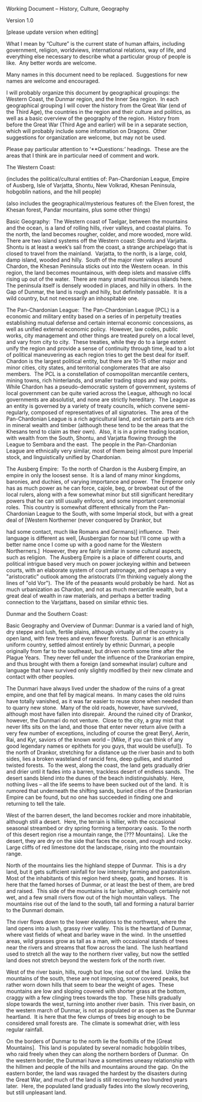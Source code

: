 

Working Document – History, Culture, Geography 

Version 1.0 

[please update version when editing] 

What I mean by “Culture” is the current state of human affairs, including government, religion, worldviews, international relations, way of life, and everything else necessary to describe what a particular group of people is like.  Any better words are welcome. 

Many names in this document need to be replaced.  Suggestions for new names are welcome and encouraged. 

I will probably organize this document by geographical groupings: the Western Coast, the Dunmar region, and the Inner Sea region.  In each geographical grouping I will cover the history from the Great War (end of the Third Age), the countries in the region and their culture and politics, as well as a basic overview of the geography of the region.  History from before the Great War (Third Age and earlier) will be in a separate section, which will probably include some information on Dragons.  Other suggestions for organization are welcome, but may not be used. 

Please pay particular attention to ‘**Questions:’ headings.  These are the areas that I think are in particular need of comment and work. 

The Western Coast: 

(includes the political/cultural entities of: Pan-Chardonian League, Empire of Ausberg, Isle of Varjatta, Shontu, New Volkrad, Khesan Peninsula, hobgoblin nations, and the hill people) 

(also includes the geographical/mysterious features of: the Elven forest, the Khesan forest, Pandar mountains, plus some other things) 

Basic Geography:  The Western coast of Taelgar, between the mountains and the ocean, is a land of rolling hills, river valleys, and coastal plains.  To the north, the land becomes rougher, colder, and more wooded, more wild.  There are two island systems off the Western coast: Shontu and Varjatta.  Shontu is at least a week’s sail from the coast, a strange archipelago that is closed to travel from the mainland.  Varjatta, to the north, is a large, cold, damp island, wooded and hilly.  South of the major river valleys around Chardon, the Khesan Peninsula sticks out into the Western ocean.  In this region, the land becomes mountainous, with deep islets and massive cliffs rising up out of the water.  There are many small mountainous islands here.  The peninsula itself is densely wooded in places, and hilly in others.  In the Gap of Dunmar, the land is rough and hilly, but definitely passable.  It is a wild country, but not necessarily an inhospitable one. 

The Pan-Chardonian League:  The Pan-Chardonian League (PCL) is a economic and military entity based on a series of in perpetuity treaties establishing mutual defense and certain internal economic concessions, as well as unified external economic policy.  However, law codes, public works, city management and other things are treated purely on a local level, and vary from city to city.  These treaties, while they do to a large extent unify the region and provide a sense of continuity through time, lead to a lot of political maneuvering as each region tries to get the best deal for itself.  Chardon is the largest political entity, but there are 10-15 other major and minor cities, city states, and territorial conglomerates that are also members.  The PCL is a constellation of cosmopolitan mercantile centers, mining towns, rich hinterlands, and smaller trading stops and way points.  While Chardon has a pseudo-democratic system of government, systems of local government can be quite varied across the League, although no local governments are absolutist, and none are strictly hereditary.  The League as an entity is governed by a variety of treaty councils, which convene semi-regularly, composed of representatives of all signatories.  The area of the Pan-Chardonian League is a rich agricultural land, and certain parts are rich in mineral wealth and timber (although these tend to be the areas that the Khesans tend to claim as their own).  Also, it is in a prime trading location, with wealth from the South, Shontu, and Varjatta flowing through the League to Sembara and the east.  The people in the Pan-Chardonian League are ethnically very similar, most of them being almost pure Imperial stock, and linguistically unified by Chardonian.     

The Ausberg Empire:  To the north of Chardon is the Ausberg Empire, an empire in only the loosest sense.  It is a land of many minor kingdoms, baronies, and duchies, of varying importance and power.  The Emperor only has as much power as he can force, cajole, beg, or browbeat out of the local rulers, along with a few somewhat minor but still significant hereditary powers that he can still usually enforce, and some important ceremonial roles.  This country is somewhat different ethnically from the Pan-Chardonian League to the South, with some Imperial stock, but with a great deal of [Western Northerner (never conquered by Drankor, but 

had some contact, much like Romans and Germans)] influence.  Their language is different as well, [Ausbergian for now but I'll come up with a better name once I come up with a good name for the Western Northerners.]  However, they are fairly similar in some cultural aspects, such as religion.  The Ausberg Empire is a place of different courts, and political intrigue based very much on power jockeying within and between courts, with an elaborate system of court patronage, and perhaps a very "aristocratic" outlook among the aristocrats (I'm thinking vaguely along the lines of "old Vor").  The life of the peasants would probably be hard.  Not as much urbanization as Chardon, and not as much mercantile wealth, but a great deal of wealth in raw materials, and perhaps a better trading connection to the Varjattans, based on similar ethnic ties. 

Dunmar and the Southern Coast: 

Basic Geography and Overview of Dunmar: Dunmar is a varied land of high, dry steppe and lush, fertile plains, although virtually all of the country is open land, with few trees and even fewer forests.  Dunmar is an ethnically uniform country, settled almost entirely by ethnic Dunmari, a people originally from far to the southeast, but driven north some time after the Plague Years.  They never fell under the influence of the Drankorian empire, and thus brought with them a foreign (and somewhat insular) culture and language that have survived only slightly modified by their new climate and contact with other peoples.   

The Dunmari have always lived under the shadow of the ruins of a great empire, and one that fell by magical means.  In many cases the old ruins have totally vanished, as it was far easier to reuse stone when needed than to quarry new stone.  Many of the old roads, however, have survived, although most have fallen into disrepair.  Around the ruined city of Drankor, however, the Dunmari do not venture.  Close to the city, a gray mist that never lifts sits on the land, and those that enter never return alive (with a very few number of exceptions, including of course the great Beryl, Aerin, Rai, and Kyr, saviors of the known world – [Mike, if you can think of any good legendary names or epithets for you guys, that would be useful]).  To the north of Drankor, stretching for a distance up the river basin and to both sides, lies a broken wasteland of rancid fens, deep gullies, and stunted twisted forests.  To the west, along the coast, the land gets gradually drier and drier until it fades into a barren, trackless desert of endless sands.  The desert sands blend into the dunes of the beach indistinguishably.  Here, nothing lives – all the life seems to have been sucked out of the land.  It is rumored that underneath the shifting sands, buried cities of the Drankorian Empire can be found, but no one has succeeded in finding one and returning to tell the tale. 

West of the barren desert, the land becomes rockier and more inhabitable, although still a desert.  Here, the terrain is hillier, with the occasional seasonal streambed or dry spring forming a temporary oasis.  To the north of this desert region rise a mountain range, the [??? Mountains].  Like the desert, they are dry on the side that faces the ocean, and rough and rocky.  Large cliffs of red limestone dot the landscape, rising into the mountain range.   

North of the mountains lies the highland steppe of Dunmar.  This is a dry land, but it gets sufficient rainfall for low intensity farming and pastoralism.  Most of the inhabitants of this region herd sheep, goats, and horses.  It is here that the famed horses of Dunmar, or at least the best of them, are bred and raised.  This side of the mountains is far lusher, although certainly not wet, and a few small rivers flow out of the high mountain valleys.  The mountains rise out of the land to the south, tall and forming a natural barrier to the Dunmari domain.   

The river flows down to the lower elevations to the northwest, where the land opens into a lush, grassy river valley.  This is the heartland of Dunmar, where vast fields of wheat and barley wave in the wind.  In the unsettled areas, wild grasses grow as tall as a man, with occasional stands of trees near the rivers and streams that flow across the land.  The lush heartland used to stretch all the way to the northern river valley, but now the settled land does not stretch beyond the western fork of the north river.   

West of the river basin, hills, rough but low, rise out of the land.  Unlike the mountains of the south, these are not imposing, snow covered peaks, but rather worn down hills that seem to bear the weight of ages.  These mountains are low and sloping covered with shorter grass at the bottom, craggy with a few clinging trees towards the top.  These hills gradually slope towards the west, turning into another river basin.  This river basin, on the western march of Dunmar, is not as populated or as open as the Dunmar heartland.  It is here that the few clumps of trees big enough to be considered small forests are.  The climate is somewhat drier, with less regular rainfall.   

On the borders of Dunmar to the north lie the foothills of the [Great Mountains].  This land is populated by several nomadic hobgoblin tribes, who raid freely when they can along the northern borders of Dunmar.  On the western border, the Dunmari have a sometimes uneasy relationship with the hillmen and people of the hills and mountains around the gap.  On the eastern border, the land was ravaged the hardest by the disasters during the Great War, and much of the land is still recovering two hundred years later.  Here, the populated land gradually fades into the slowly recovering, but still unpleasant land.